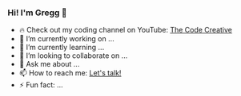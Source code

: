 ### Hi! I'm Gregg 👋

- 🔥 Check out my coding channel on YouTube: <a href="https://www.youtube.com/channel/UCmOpHGj4JRWCdXhllVTZCVw/videos">The Code Creative</a>
- 🔭 I’m currently working on ...
- 🌱 I’m currently learning ...
- 👯 I’m looking to collaborate on ...
- 💬 Ask me about ...
- 📫 How to reach me: <a href="mailto: gregg@greggfinedev.com">Let's talk!</a>
- ⚡ Fun fact: ...
